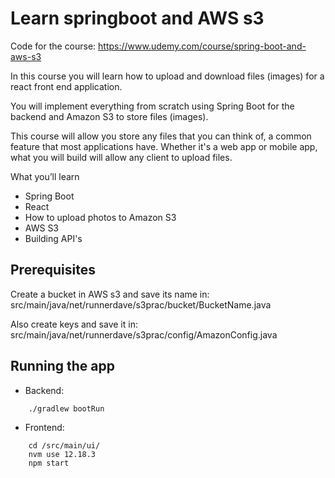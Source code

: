 # Learn springboot and AWS s3

Code for the course: https://www.udemy.com/course/spring-boot-and-aws-s3

In this course you will learn how to upload and download files (images) for a react front end application.

You will implement everything from scratch using Spring Boot for the backend and Amazon S3 to store files (images).

This course will allow you store any files that you can think of, a common feature that most applications have. Whether it's a web app or mobile app, what you will build will allow any client to upload files.

What you’ll learn
- Spring Boot
- React
- How to upload photos to Amazon S3
- AWS S3
- Building API's

## Prerequisites

Create a bucket in AWS s3 and save its name in: src/main/java/net/runnerdave/s3prac/bucket/BucketName.java

Also create keys and save it in:  src/main/java/net/runnerdave/s3prac/config/AmazonConfig.java

## Running the app

- Backend:
````
    ./gradlew bootRun
````
    
- Frontend:

````
    cd /src/main/ui/
    nvm use 12.18.3
    npm start
````